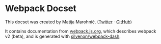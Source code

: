 Webpack Docset
=======================

This docset was created by Matija Marohnić. ([Twitter](https://twitter.com/silvenon) · [GitHub](https://github.com/silvenon))

It contains documentation from [webpack.js.org](https://webpack.js.org/), which describes webpack v2 (beta), and is generated with [silvenon/webpack-dash](https://github.com/silvenon/webpack-dash).
